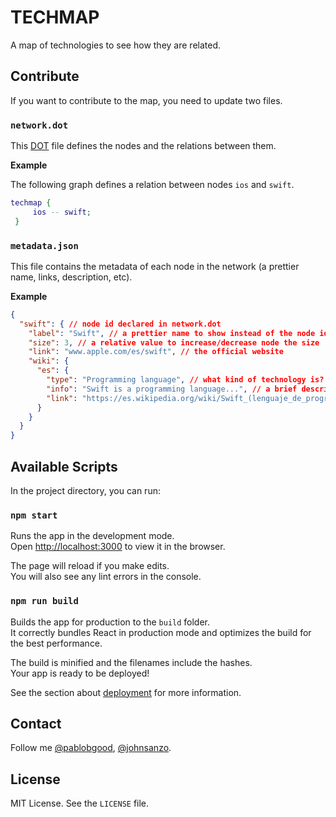 # TECHMAP

A map of technologies to see how they are related.

## Contribute

If you want to contribute to the map, you need to update two files.

### `network.dot`

This [DOT](https://es.wikipedia.org/wiki/DOT) file defines the nodes and the relations between them.

**Example**

The following graph defines a relation between nodes `ios` and `swift`.

```dot
techmap {
     ios -- swift;
 }
```

### `metadata.json`

This file contains the metadata of each node in the network (a prettier name, links, description, etc).

**Example**

```json
{
  "swift": { // node id declared in network.dot
    "label": "Swift", // a prettier name to show instead of the node id
    "size": 3, // a relative value to increase/decrease node the size
    "link": "www.apple.com/es/swift", // the official website
    "wiki": {
      "es": {
        "type": "Programming language", // what kind of technology is?
        "info": "Swift is a programming language...", // a brief description about the node
        "link": "https://es.wikipedia.org/wiki/Swift_(lenguaje_de_programación)" // the link to Wikipedia page, if exists
      }
    }
  }
}
```

## Available Scripts

In the project directory, you can run:

### `npm start`

Runs the app in the development mode.<br />
Open [http://localhost:3000](http://localhost:3000) to view it in the browser.

The page will reload if you make edits.<br />
You will also see any lint errors in the console.

### `npm run build`

Builds the app for production to the `build` folder.<br />
It correctly bundles React in production mode and optimizes the build for the best performance.

The build is minified and the filenames include the hashes.<br />
Your app is ready to be deployed!

See the section about [deployment](https://facebook.github.io/create-react-app/docs/deployment) for more information.

## Contact

Follow me [@pablobgood](https://twitter.com/pablobgood), [@johnsanzo](https://twitter.com/johnsanzo).

## License

MIT License. See the `LICENSE` file.